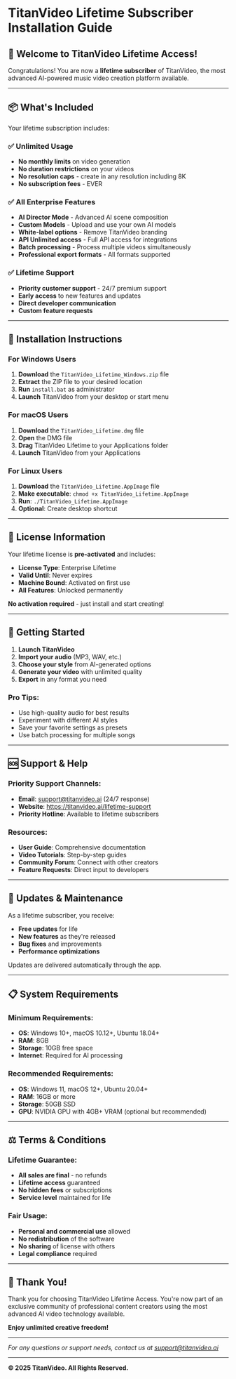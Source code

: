 # TitanVideo Lifetime Subscriber Installation Guide

## 🎉 Welcome to TitanVideo Lifetime Access!

Congratulations! You are now a **lifetime subscriber** of TitanVideo, the most advanced AI-powered music video creation platform available.

---

## 📦 What's Included

Your lifetime subscription includes:

### ✅ **Unlimited Usage**
- **No monthly limits** on video generation
- **No duration restrictions** on your videos
- **No resolution caps** - create in any resolution including 8K
- **No subscription fees** - EVER

### ✅ **All Enterprise Features**
- **AI Director Mode** - Advanced AI scene composition
- **Custom Models** - Upload and use your own AI models
- **White-label options** - Remove TitanVideo branding
- **API Unlimited access** - Full API access for integrations
- **Batch processing** - Process multiple videos simultaneously
- **Professional export formats** - All formats supported

### ✅ **Lifetime Support**
- **Priority customer support** - 24/7 premium support
- **Early access** to new features and updates
- **Direct developer communication**
- **Custom feature requests**

---

## 🚀 Installation Instructions

### For Windows Users

1. **Download** the `TitanVideo_Lifetime_Windows.zip` file
2. **Extract** the ZIP file to your desired location
3. **Run** `install.bat` as administrator
4. **Launch** TitanVideo from your desktop or start menu

### For macOS Users

1. **Download** the `TitanVideo_Lifetime.dmg` file
2. **Open** the DMG file
3. **Drag** TitanVideo Lifetime to your Applications folder
4. **Launch** TitanVideo from your Applications

### For Linux Users

1. **Download** the `TitanVideo_Lifetime.AppImage` file
2. **Make executable**: `chmod +x TitanVideo_Lifetime.AppImage`
3. **Run**: `./TitanVideo_Lifetime.AppImage`
4. **Optional**: Create desktop shortcut

---

## 🔑 License Information

Your lifetime license is **pre-activated** and includes:

- **License Type**: Enterprise Lifetime
- **Valid Until**: Never expires
- **Machine Bound**: Activated on first use
- **All Features**: Unlocked permanently

**No activation required** - just install and start creating!

---

## 🎯 Getting Started

1. **Launch TitanVideo**
2. **Import your audio** (MP3, WAV, etc.)
3. **Choose your style** from AI-generated options
4. **Generate your video** with unlimited quality
5. **Export** in any format you need

### Pro Tips:
- Use high-quality audio for best results
- Experiment with different AI styles
- Save your favorite settings as presets
- Use batch processing for multiple songs

---

## 🆘 Support & Help

### Priority Support Channels:
- **Email**: support@titanvideo.ai (24/7 response)
- **Website**: https://titanvideo.ai/lifetime-support
- **Priority Hotline**: Available to lifetime subscribers

### Resources:
- **User Guide**: Comprehensive documentation
- **Video Tutorials**: Step-by-step guides
- **Community Forum**: Connect with other creators
- **Feature Requests**: Direct input to developers

---

## 🔄 Updates & Maintenance

As a lifetime subscriber, you receive:

- **Free updates** for life
- **New features** as they're released
- **Bug fixes** and improvements
- **Performance optimizations**

Updates are delivered automatically through the app.

---

## 📋 System Requirements

### Minimum Requirements:
- **OS**: Windows 10+, macOS 10.12+, Ubuntu 18.04+
- **RAM**: 8GB
- **Storage**: 10GB free space
- **Internet**: Required for AI processing

### Recommended Requirements:
- **OS**: Windows 11, macOS 12+, Ubuntu 20.04+
- **RAM**: 16GB or more
- **Storage**: 50GB SSD
- **GPU**: NVIDIA GPU with 4GB+ VRAM (optional but recommended)

---

## ⚖️ Terms & Conditions

### Lifetime Guarantee:
- **All sales are final** - no refunds
- **Lifetime access** guaranteed
- **No hidden fees** or subscriptions
- **Service level** maintained for life

### Fair Usage:
- **Personal and commercial use** allowed
- **No redistribution** of the software
- **No sharing** of license with others
- **Legal compliance** required

---

## 🎊 Thank You!

Thank you for choosing TitanVideo Lifetime Access. You're now part of an exclusive community of professional content creators using the most advanced AI video technology available.

**Enjoy unlimited creative freedom!**

---

*For any questions or support needs, contact us at support@titanvideo.ai*

---

**© 2025 TitanVideo. All Rights Reserved.**
